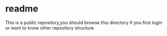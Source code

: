readme
======

This is a public repository,you should browse this directory if you first login or want to know other repository structure.
